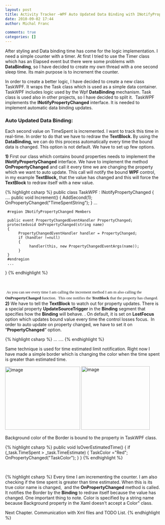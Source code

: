 ```yaml
---
layout: post
title: Activity Tracker –WPF Auto Updated Data Binding with INotifyPropertyChanged
date: 2010-09-02 17:44
author: Michal Franc

comments: true
categories: []
---
```

After styling and Data binding time has come for the logic implementation. I need a simple counter with a timer. At first I tried to use the Timer class which has an Elapsed event but there were some problems with <strong>DataBinding</strong>, so I have decided to create my own thread with a one second sleep time. Its main purpose is to increment the counter.

In order to create a better logic, I have decided to create a new class TaskWPF. It wraps the Task class which is used as a simple data container. TaskWPF includes logic used by the Wpf <strong>DataBinding</strong> mechanism. Task class is used also in other projects, so I have decided to split it.  TaskWPF implements the <strong>INotifyPropertyChanged</strong> interface. It is needed to implement automatic data binding updates.
<h3>Auto Updated Data Binding:</h3>
Each second value on TimeSpent is incremented. I want to track this time in real-time. In order to do that we have to redraw the <strong>TextBlock. </strong>By using the <strong>DataBinding, </strong>we<strong> </strong>can do this process automatically every time the bound data is changed. This option is not default. We have to set up few options.

<strong>1)</strong> First our class which contains bound properties needs to implement the <strong>INotifyPropertyChanged</strong> interface. We have to implement the method <strong>OnPropertyChanged</strong> and call it every time we are changing the property which we want to auto update. This call will notify the bound <strong>WPF</strong> control, in my example <strong>TextBlock,</strong> that the value has changed and this will force the <strong>TextBlock</strong> to redraw itself with a new value.
<div id="scid:9D7513F9-C04C-4721-824A-2B34F0212519:ac8baeac-6b0f-4a72-a107-27e254b387c7" class="wlWriterEditableSmartContent" style="display: inline; float: none; margin: 0; padding: 0;">
<div>

{% highlight csharp %}
public class TaskWPF : INotifyPropertyChanged
{
     ....
     public void Increment()
     {
          AddSecond(1);
          OnPropertyChanged("TimeSpentString");
     } 
     ... 

     #region INotifyPropertyChanged Members

     public event PropertyChangedEventHandler PropertyChanged;
     protectedvoid OnPropertyChanged(string name)
     {
          PropertyChangedEventHandler handler = PropertyChanged;
          if (handler !=null)
          {
               handler(this, new PropertyChangedEventArgs(name));
          }
     }
     #endregion
     ...
}
{% endhighlight %}

&nbsp;

</div>
</div>
<div><span style="color: #000000;"> </span><span style="font-family: Georgia, 'Times New Roman', 'Bitstream Charter', Times, serif; line-height: 19px; white-space: normal; font-size: 13px;">As you can see every time I am calling the increment method I am m also calling the <strong>OnPropertyChanged</strong> function.  This one notifies the <strong>TextBlock</strong> that the property has changed.</span></div>
<strong>2)</strong> We have to tell the <strong>TextBlock</strong> to watch out for property updates. There is a special property <strong>UpdateSourceTrigger</strong> in the <strong>Binding</strong> segment that specifies how the <strong>Binding</strong> will behave. . On default, it is set on <strong>LostFocus</strong> option which updates bound value every time the control losses focus.  In order to auto update on property changed, we have to set it on “<strong>PropertyChanged</strong>“ option.

{% highlight csharp %}
<HierarchicalDataTemplate x:Key="TaskTemplate" ItemsSource="{Binding Childrens}" DataType="{x:Type data:TaskWPF}">
   ...
   <TextBlock Name="TimeSpent" Text="{Binding Path=TimeSpentString Mode=OneWay, UpdateSourceTrigger=PropertyChanged}"/>
   ....
</HierarchicalDataTemplate>
{% endhighlight %}

<div id="scid:9D7513F9-C04C-4721-824A-2B34F0212519:207c887f-8d06-4789-9080-742f4b213a5a" class="wlWriterEditableSmartContent" style="display: inline; float: none; margin: 0; padding: 0;">

<!-- Code inserted with Steve Dunn's Windows Live Writer Code Formatter Plugin.  http://dunnhq.com -->

</div>
Same technique is used for time estimated limit notification. Right now I have made a simple border which is changing the color when the time spent is greater than estimated time.

<a href="http://lammichalfranc.files.wordpress.com/2010/09/image.png"><img style="display: inline; border-width: 0;" title="image" src="http://lammichalfranc.files.wordpress.com/2010/09/image_thumb.png" alt="image" width="244" height="205" border="0" /></a> <a href="http://lammichalfranc.files.wordpress.com/2010/09/image1.png"><img style="display: inline; border-width: 0;" title="image" src="http://lammichalfranc.files.wordpress.com/2010/09/image_thumb1.png" alt="image" width="223" height="206" border="0" /></a>

Background color of the Border is bound to the property in TaskWPF class.
<div id="scid:9D7513F9-C04C-4721-824A-2B34F0212519:6704c60f-a714-4da8-84e6-3255ddbbb38a" class="wlWriterEditableSmartContent" style="display: inline; float: none; margin: 0; padding: 0;">

{% highlight csharp %}
public void IsOverEstimatedTime()
    {
        if (_task.TimeSpent > _task.TimeEstimate)
        {
            TaskColor ="Red";
            OnPropertyChanged("TaskColor");
        }
    }
{% endhighlight %}

&nbsp;

</div>
<div></div>
<div>

{% highlight csharp %}
Every time I am incrementing the counter. I am also checking if the time spent is greater than time estimated. When this is its true color name is changed,  and the <strong>OnPropertyChanged</strong> method is called. It notifies the Border by the <strong>Binding</strong> to redraw itself because the value has changed. One important thing to note. Color is specified by a string name because Background property in the Xaml doesn't accept a Color" class.

Next Chapter. Communication with Xml files and TODO List.
{% endhighlight %}

</div>
<div></div>
